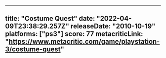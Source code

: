 
---
title: "Costume Quest"
date: "2022-04-09T23:38:29.257Z"
releaseDate: "2010-10-19"
platforms: ["ps3"]
score: 77
metacriticLink: "https://www.metacritic.com/game/playstation-3/costume-quest"
---
